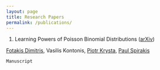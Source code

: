 ```yaml
---
layout: page
title: Research Papers
permalink: /publications/
---
```


1.  Learning Powers of Poisson Binomial Distributions ([arXiv][PBDpowers])


   [Fotakis Dimitris][fotakis], Vasilis Kontonis, [Piotr Krysta][krysta], [Paul Spirakis][spirakis]


    Manuscript


[PBDpowers]:http://arxiv.org/abs/1707.05662
[fotakis]:https://www.softlab.ntua.gr/~fotakis/
[krysta]:http://cgi.csc.liv.ac.uk/~piotr/
[spirakis]:https://intranet.csc.liv.ac.uk/news/item.php?id=19
